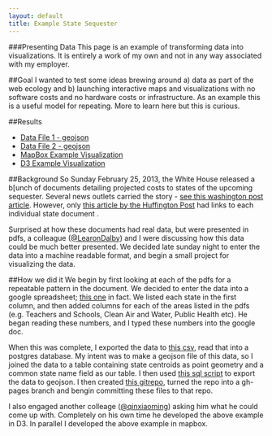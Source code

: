 ```yaml
---
layout: default
title: Example State Sequester
---
```


###Presenting Data
This page is an example of transforming data into visualizations. It is entirely a work of my own and not in any way associated with my employer.

##Goal
I wanted to test some ideas brewing around a) data as part of the web ecology and b) launching interactive maps and visualizations with no software costs and no hardware costs or infrastructure. As an example this is a useful model for repeating. More to learn here but this is curious.

##Results
- [Data File 1 - geojson](data/state_seq.geojson)
- [Data File 2 - geojson](data/state_seq_pct.geojson)
- [MapBox Example Visualization](http://tiles.mapbox.com/feomike/map/map-cjk4bn33#4.00/39.53/-95.41)
- [D3 Example Visualization](http://xqin1.github.com/d3_playground/state_seq.html)

##Background
So Sunday February 25, 2013, the White House released a b[unch of documents detailing projected costs to states of the upcoming sequester. Several news outlets carried the story - [see this washington post article](http://www.washingtonpost.com/business/white-house-releases-state-by-state-breakdown-of-sequesters-effects/2013/02/24/caeb71a0-7ec0-11e2-a350-49866afab584_story.html). However, only [this article by the Huffington Post](http://www.huffingtonpost.com/2013/02/24/sequester-states_n_2755181.html) had links to each individual state document .

Surprised at how these documents had real data, but were presented in pdfs, a colleague ([@LearonDalby]()) and I were discussing how this data could be much better presented. We decided late sunday night to enter the data into a machine readable format, and begin a small project for visualizing the data.

##How we did it
We begin by first looking at each of the pdfs for a repeatable pattern in the document. We decided to enter the data into a google spreadsheet; [this one](https://docs.google.com/spreadsheet/ccc?key=0Aooxb2GcQ9ifdGxoYjNKQW1kSm1rSG5Ba0NtNXFrOWc&usp=sharing) in fact. We listed each state in the first column, and then added columns for each of the areas listed in the pdfs (e.g. Teachers and Schools, Clean Air and Water, Public Health etc). He began reading these numbers, and I typed these numbers into the google doc.

When this was complete, I exported the data to [this csv](data/State-Sequester-20130225.txt), read that into a postgres database. My intent was to make a geojson file of this data, so I joined the data to a table containing state centroids as point geometry and a common state name field as our table. I then used [this sql script](data/export_geoJson.sql) to export the data to geojson. I then created [this gitrepo](https://github.com/feomike/state_seq), turned the repo into a gh-pages branch and bengin committing these files to that repo.

I also engaged another colleage ([@qinxiaoming](https://twitter.com/qinxiaoming)) asking him what he could come up with. Completely on his own time he developed the above example in D3. In parallel I developed the above example in mapbox.
